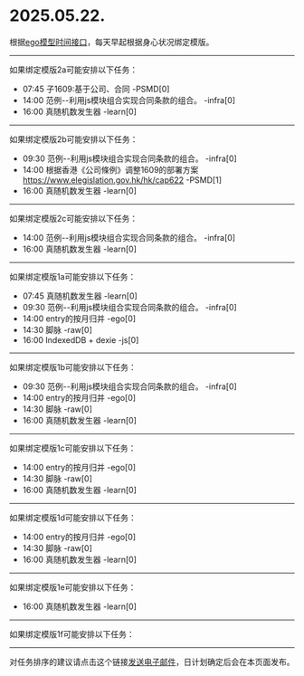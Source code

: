 # 2025.05.22.

根据[ego模型时间接口](https://gitee.com/hyg/blog/blob/master/timeflow.md)，每天早起根据身心状况绑定模版。

---
如果绑定模版2a可能安排以下任务：

- 07:45	子1609:基于公司、合同 -PSMD[0]
- 14:00	范例--利用js模块组合实现合同条款的组合。 -infra[0]
- 16:00	真随机数发生器 -learn[0]

---
如果绑定模版2b可能安排以下任务：

- 09:30	范例--利用js模块组合实现合同条款的组合。 -infra[0]
- 14:00	根据香港《公司條例》调整1609的部署方案 https://www.elegislation.gov.hk/hk/cap622 -PSMD[1]
- 16:00	真随机数发生器 -learn[0]

---
如果绑定模版2c可能安排以下任务：

- 14:00	范例--利用js模块组合实现合同条款的组合。 -infra[0]
- 16:00	真随机数发生器 -learn[0]

---
如果绑定模版1a可能安排以下任务：

- 07:45	真随机数发生器 -learn[0]
- 09:30	范例--利用js模块组合实现合同条款的组合。 -infra[0]
- 14:00	entry的按月归并 -ego[0]
- 14:30	脚脉 -raw[0]
- 16:00	IndexedDB + dexie -js[0]

---
如果绑定模版1b可能安排以下任务：

- 09:30	范例--利用js模块组合实现合同条款的组合。 -infra[0]
- 14:00	entry的按月归并 -ego[0]
- 14:30	脚脉 -raw[0]
- 16:00	真随机数发生器 -learn[0]

---
如果绑定模版1c可能安排以下任务：

- 14:00	entry的按月归并 -ego[0]
- 14:30	脚脉 -raw[0]
- 16:00	真随机数发生器 -learn[0]

---
如果绑定模版1d可能安排以下任务：

- 14:00	entry的按月归并 -ego[0]
- 14:30	脚脉 -raw[0]
- 16:00	真随机数发生器 -learn[0]

---
如果绑定模版1e可能安排以下任务：

- 16:00	真随机数发生器 -learn[0]

---
如果绑定模版1f可能安排以下任务：


---
对任务排序的建议请点击这个链接<a href="mailto:huangyg@mars22.com?subject=关于2025.05.22.任务排序的建议&body=date: 2025.05.22.%0D%0Afile: ../../blog/release/time/d.20250522.md%0D%0A---请勿修改邮件主题及以上内容---%0D%0A">发送电子邮件</a>，日计划确定后会在本页面发布。